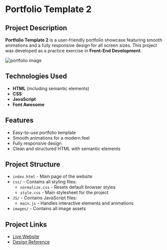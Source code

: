 # Portfolio Template 2

## Project Description

**Portfolio Template 2** is a user-friendly portfolio showcase featuring smooth animations and a fully responsive design for all screen sizes. This project was developed as a practice exercise in **Front-End Development**.

![portfolio image](image/portoflio-image.webp)

## Technologies Used

-   **HTML** (including semantic elements)
-   **CSS**
-   **JavaScript**
-   **Font Awesome**

## Features

-   Easy-to-use portfolio template
-   Smooth animations for a modern feel
-   Fully responsive design
-   Clean and structured HTML with semantic elements

## Project Structure

-   `index.html` - Main page of the website
-   `css/` - Contains all styling files:
    -   `normalize.css` - Resets default browser styles
    -   `style.css` - Main stylesheet for the project
-   `JS/` - Contains JavaScript files:
    -   `main.js` - Handles interactive elements and animations
-   `images/` - Contains all image assets

## Project Links

-   [Live Website](https://mohamedayman011.github.io/portfolio-template-2/)
-   [Design Reference](https://elzerowebschool.github.io/HTML_And_CSS_Template_Three/)
